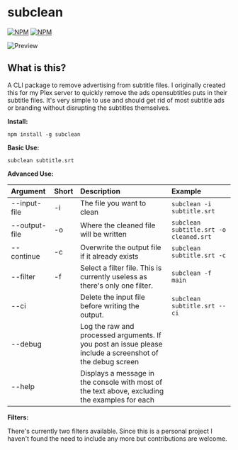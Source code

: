 # subclean

[![NPM](https://img.shields.io/npm/v/subclean)](https://www.npmjs.com/package/subclean) [![NPM](https://img.shields.io/npm/dt/subclean)](https://www.npmjs.com/package/subclean)

![Preview](https://i.imgur.com/ki2Au6v.png)  

## **What is this?**

A CLI package to remove advertising from subtitle files. I originally created this for my Plex server to quickly remove the ads opensubtitles puts in their subtitle files.
It's very simple to use and should get rid of most subtitle ads or branding without disrupting the subtitles themselves.  

**Install:**

`npm install -g subclean`

**Basic Use:**

`subclean subtitle.srt` 

**Advanced Use:**

| Argument      | Short | Description                                                                                               | Example                                |
| :------------ | :---- | :-------------------------------------------------------------------------------------------------------- | :------------------------------------- |
| --input-file  | -i    | The file you want to clean                                                                                | `subclean -i subtitle.srt`             |
| --output-file | -o    | Where the cleaned file will be written                                                                    | `subclean subtitle.srt -o cleaned.srt` |
| --continue    | -c    | Overwrite the output file if it already exists                                                            | `subclean subtitle.srt -c`             |
| --filter      | -f    | Select a filter file. This is currently useless as there's only one filter.                               | `subclean -f main`                     |
| --ci          |       | Delete the input file before writing the output.                                                          | `subclean subtitle.srt --ci`           |
| --debug       |       | Log the raw and processed arguments. If you post an issue please include a screenshot of the debug screen |                                        |
| --help        |       | Displays a message in the console with most of the text above, excluding the examples for each            |                                        |

**Filters:**

There's currently two filters available. Since this is a personal project I haven't found the need to include any more but contributions are welcome.  
